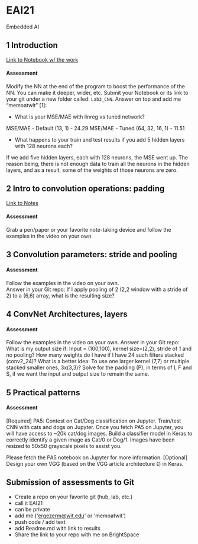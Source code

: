 # EAI21
Embedded AI

## 1 Introduction
[Link to Notebook w/ the work](https://colab.research.google.com/drive/1jcbjiK7cLZcBlydXtKi2YaiWwx9Iq9Xl?usp=sharing)

#### Assessment
Modify the NN at the end of the program to boost the performance of the NN. 
	You can make it deeper, wider, etc. 
Submit your Notebook or its link to your git under a new folder called: `Lab3_CNN`. Answer on top and add me “memoatwit” [1]:

- What is your MSE/MAE with linreg vs tuned network? 

MSE/MAE - Default (13, 1) - 24.29 
MSE/MAE - Tuned (64, 32, 16, 1) - 11.51

- What happens to your train and test results if you add 5 hidden layers with 128 neurons each? 

If we add five hidden layers, each with 128 neurons, the MSE went up.
The reason being, there is not enough data to train all the neurons in the hidden layers, and as a result, some of the weights of those neurons are zero.

## 2 Intro to convolution operations: padding

[Link to Notes](https://drive.google.com/file/d/1vJ5YH-ZjCZ3tILekvzd3rDQRZo8udxt2/view?usp=sharing)

#### Assessment
Grab a pen/paper or your favorite note-taking device and follow the examples in the video on your own.

## 3 Convolution parameters: stride and pooling

#### Assessment
Follow the examples in the video on your own.  
Answer in your Git repo: 
If I apply pooling of 2 (2,2 window with a stride of 2) to a (6,6) array, what is the resulting size?

## 4 ConvNet Architectures, layers

#### Assessment
Follow the examples in the video on your own.  Answer in your Git repo:
What is my output size if: Input = (100,100), kernel size=(2,2), stride of 1 and no pooling? 
How many weights do I have if I have 24 such filters stacked (conv2_24)?
What is a better idea: To use one larger kernel (7,7) or multiple stacked smaller ones, 3x(3,3)? 
Solve for the padding (P), in terms of I, F and S, if we want the input and output size to remain the same. 


## 5 Practical patterns

#### Assessment
[Required] PA5: Contest on Cat/Dog classification on Jupyter. Train/test CNN with cats and dogs on Jupyter. 
Once you fetch PA5 on Jupyter, you will have access to ~20k cat/dog images. Build a classifier model in Keras to correctly identify a given image as Cat/0 or Dog/1. Images have been resized to 50x50 grayscale pixels to assist you. 

Please fetch the PA5 notebook on Jupyter for more information.
[Optional] Design your own VGG (based on the VGG article architecture `E`) in Keras. 


## Submission of assessments to Git
- Create a repo on your favorite git (hub, lab, etc.)
- call it EAI21
- can be private
- add me ('ergezerm@wit.edu' or 'memoatwit')
- push code / add text
- add Readme.md with link to results
- Share the link to your repo with me on BrightSpace
